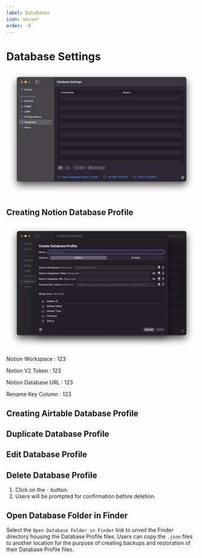 ```yaml
---
label: Databases
icon: server
order: -8
---
```

# Database Settings

![Database Settings](/assets/md-database-settings.png)

## Creating Notion Database Profile

![Create Notion Profile](/assets/md-database-settings_01.png)

Notion Workspace
:	123

Notion V2 Token
:	123

Notion Database URL
:	123

Rename Key Column
:	123

## Creating Airtable Database Profile

## Duplicate Database Profile

## Edit Database Profile

## Delete Database Profile

1. Click on the `-` button.
2. Users will be prompted for confirmation before deletion.

## Open Database Folder in Finder

Select the `Open Database Folder in Finder` link to unveil the Finder directory housing the Database Profile files. Users can copy the `.json` files to another location for the purpose of creating backups and restoration of their Database Profile files.